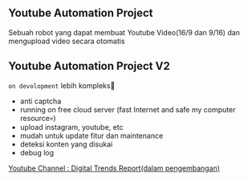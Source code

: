## Youtube Automation Project
Sebuah robot yang dapat membuat Youtube Video(16/9 dan 9/16) dan mengupload video secara otomatis 

## Youtube Automation Project V2
```on devolopment```
lebih kompleks🐧
- anti captcha
- running on free cloud server (fast Internet and safe my computer resource💀)
- upload instagram, youtube, etc
- mudah untuk update fitur dan maintenance
- deteksi konten yang disukai
- debug log

<a href="https://youtube.com/@DigitalTrendsReport">Youtube Channel : Digital Trends Report(dalam pengembangan)</a>

